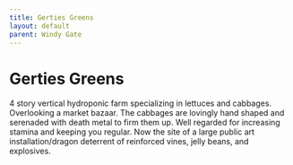 ```yaml
---
title: Gerties Greens
layout: default
parent: Windy Gate
---
```


# Gerties Greens
4 story vertical hydroponic farm specializing in lettuces and cabbages. Overlooking a market bazaar. The cabbages are lovingly hand shaped and serenaded with death metal to firm them up. Well regarded for increasing stamina and keeping you regular. Now the site of a large public art installation/dragon deterrent of reinforced vines, jelly beans, and explosives.

